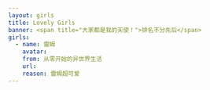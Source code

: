 ```yaml
---
layout: girls
title: Lovely Girls
banner: <span title="大家都是我的天使！">排名不分先后</span>
girls:
  - name: 雷姆
    avatar: 
    from: 从零开始的异世界生活
    url: 
    reason: 雷姆超可爱
---
```

